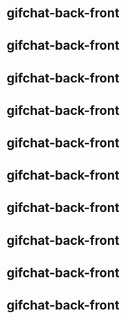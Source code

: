 # gifchat-back-front
# gifchat-back-front
# gifchat-back-front
# gifchat-back-front
# gifchat-back-front
# gifchat-back-front
# gifchat-back-front
# gifchat-back-front
# gifchat-back-front
# gifchat-back-front
